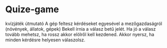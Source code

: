 # Quize-game
kvízjáték útmutató
A gép feltesz kérdéseket egyesével a mezőgazdaságról (növények, állatok, gépek)
Bekell írnia a válasz betű jelét.
Ha jó a válasz tovább mehetsz, ha rossz akkor elölről kell kezdened.
Akkor nyersz, ha minden kérdésre helyesen válaszolsz. 
